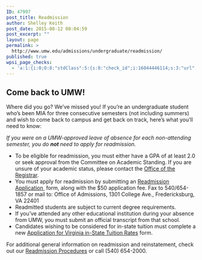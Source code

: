 ```yaml
---
ID: 47997
post_title: Readmission
author: Shelley Keith
post_date: 2015-08-12 08:04:59
post_excerpt: ""
layout: page
permalink: >
  http://www.umw.edu/admissions/undergraduate/readmission/
published: true
wpsi_page_checks:
  - 'a:1:{i:0;O:8:"stdClass":5:{s:8:"check_id";i:16044446114;s:3:"url";s:56:"http://www.umw.edu/admissions/undergraduate/readmission/";s:6:"status";s:8:"checking";s:6:"_links";O:8:"stdClass":1:{s:9:"pagecheck";s:65:"https://api.siteimprove.com/v1/sites/448702/pagecheck/16044446114";}s:4:"time";i:1457979390;}}'
---
```

<h2>Come back to UMW!</h2>
Where did you go? We’ve missed you! If you’re an undergraduate student who’s been MIA for three consecutive semesters (not including summers) and wish to come back to campus and get back on track, here’s what you’ll need to know:

<em>If you were on a UMW-approved leave of absence for each non-attending semester, you do <strong>not </strong>need to apply for readmission. </em>
<ul>
 	<li>To be eligible for readmission, you must either have a GPA of at least 2.0 or seek approval from the Committee on Academic Standing. If you are unsure of your academic status, please contact the <a href="http://academics.umw.edu/registrar/">Office of the Registrar</a>.</li>
 	<li>You must apply for readmission by submitting an <a href="http://www.umw.edu/admissions/wp-content/uploads/sites/6/2015/08/Readmission-App-Feb-2017.pdf">Readmission Application </a> form, along with the $50 application fee. Fax to 540/654-1857 or mail to: Office of Admissions, 1301 College Ave., Fredericksburg, VA 22401</li>
 	<li>Readmitted students are subject to current degree requirements.</li>
 	<li>If you’ve attended any other educational institution during your absence from UMW, you must submit an official transcript from that school.</li>
 	<li>Candidates wishing to be considered for in-state tuition must complete a new <a href="http://www.umw.edu/documents/document/application-for-virginia-in-state-tuition-rates-2/">Application for Virginia in-State Tuition Rates</a> form.</li>
</ul>
For additional general information on readmission and reinstatement, check out our <a href="http://publications.umw.edu/academicproceduresdirectory/readmission-procedures/">Readmission Procedures</a> or call (540) 654-2000.